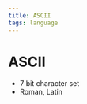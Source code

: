 ```yaml
---
title: ASCII
tags: language
---
```


# ASCII
- 7 bit character set
- Roman, Latin






















































